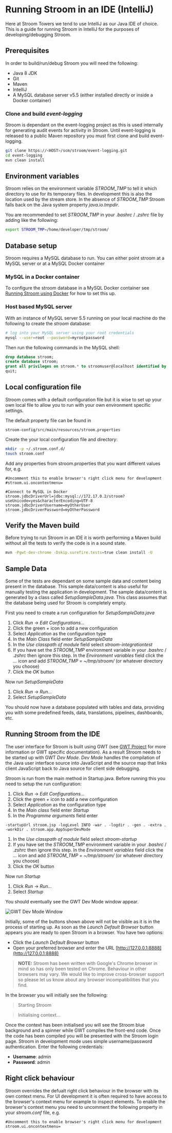 # Running Stroom in an IDE (IntelliJ)

Here at Stroom Towers we tend to use IntelliJ as our Java IDE of choice. This is a guide for running Stroom in IntelliJ for the purposes of developing/debugging Stroom.

## Prerequisites

In order to build/run/debug Stroom you will need the following:

 * Java 8 JDK
 * Git
 * Maven
 * IntelliJ
 * A MySQL database server v5.5 (either installed directly or inside a Docker container)

### Clone and build _event-logging_

Stroom is dependant on the event-logging project as this is used internally for generating audit events for activity in Stroom. Until event-logging is released to a public Maven repository you must first clone and build event-logging.

```bash
git clone https://<HOST>/scm/stroom/event-logging.git
cd event-logging
mvn clean install
```

## Environment variables

Stroom relies on the environment variable _STROOM_TMP_ to tell it which directory to use for its temporary files.  In development this is also the location used by the stream store. In the absence of _STROOM_TMP_ Stroom falls back on the Java system property _java.io.tmpdir_.

You are recommended to set _STROOM_TMP_ in your _.bashrc_ / _.zshrc_ file by adding like the following:

```bash
export STROOM_TMP=/home/developer/tmp/stroom/
```

## Database setup

Stroom requires a MySQL database to run. You can either point stroom at a MySQL server or at a MySQL Docker container

### MySQL in a Docker container

To configure the stroom database in a MySQL Docker container see [Running Stroom using Docker](./docker.md) for how to set this up.

### Host based MySQL server

With an instance of MySQL server 5.5 running on your local machine do the following to create the _stroom_ database:

```bash
# log into your MySQL server using your root credentials
mysql --user=root --password=myrootpassword
```

Then run the following commands in the MySQL shell:

```sql
drop database stroom;
create database stroom;
grant all privileges on stroom.* to stroomuser@localhost identified by 'stroompassword1';
quit;
```

## Local configuration file

Stroom comes with a default configuration file but it is wise to set up your own local file to allow you to run with your own environment specific settings.

The default property file can be found in 

```
stroom-config/src/main/resources/stroom.properties
```

Create the your local configuration file and directory:

```bash
mkdir -p ~/.stroom.conf.d/
touch stroom.conf
```

Add any properties from stroom.properties that you want different values for, e.g.

```properties 
#Uncomment this to enable browser's right click menu for development
#stroom.ui.oncontextmenu=

#Connect to MySQL in Docker
stroom.jdbcDriverUrl=jdbc:mysql://172.17.0.2/stroom?useUnicode=yes&characterEncoding=UTF-8
stroom.jdbcDriverUsername=myOtherUser
stroom.jdbcDriverPassword=myOtherPassword
```

## Verify the Maven build

Before trying to run Stroom in an IDE it is worth performing a Maven build without all the tests to verify the code is in a sound state.

```bash 
mvn -Pgwt-dev-chrome -Dskip.surefire.tests=true clean install -U
```

## Sample Data

Some of the tests are dependant on some sample data and content being present in the database.  This sample data/content is also useful for manually testing the application in development. The sample data/content is generated by a class called _SetupSampleData.java_. This class assumes that the database being used for Stroom is completely empty.

First you need to create a run configuration for _SetupSampleData.java_

1. Click _Run_ -> _Edit Configurations..._
1. Click the green _+_ icon to add a new configuration
1. Select _Application_ as the configuration type
1. In the _Main Class_ field enter _SetupSampleData_
1. In the _Use classpath of module_ field select _stroom-integrationtest_
1. If you have set the _STROOM_TMP_ environment variable in your _.bashrc_ / _.zshrc_ then ignore this step.  In the _Environment variables_ field click the _..._ icon and add _STROOM_TMP_ = _~/tmp/stroom/_ (or whatever directory you choose)
1. Click the _OK_ button

Now run _SetupSampleData_ 

1. Click _Run_ -> _Run..._
1. Select _SetupSampleData_

You should now have a database populated with tables and data, providing you with some predefined feeds, data, translations, pipelines, dashboards, etc.

## Running Stroom from the IDE

The user interface for Stroom is built using GWT (see [GWT Project](http://www.gwtproject.org/) for more information or GWT specific documentation). As a result Stroom needs to be started up with GWT _Dev Mode_. _Dev Mode_ handles the compilation of the Java user interface source into JavaScript and the source map that links client JavaScript back to Java source for client side debugging.

Stroom is run from the main method in Startup.java. Before running this you need to setup the run configuration:

1. Click _Run_ -> _Edit Configurations..._
1. Click the green _+_ icon to add a new configuration
1. Select _Application_ as the configuration type
1. In the _Main class_ field enter _Startup_
1. In the _Programme arguments_ field enter 

  `-startupUrl stroom.jsp -logLevel INFO -war . -logdir . -gen . -extra . -workDir . stroom.app.AppSuperDevMode`

1. In the _Use classpath of module_ field select _stroom-startup_
1. If you have set the _STROOM_TMP_ environment variable in your _.bashrc_ / _.zshrc_ then ignore this step.  In the _Environment variables_ field click the _..._ icon and add _STROOM_TMP_ = _~/tmp/stroom/_ (or whatever directory you choose)
1. Click the _OK_ button

Now run _Startup_ 

1. Click _Run_ -> _Run..._
1. Select _Startup_

You should eventually see the GWT Dev Mode window appear.

![GWT Dev Mode Window](./resources/devMode.png)

Initially, some of the buttons shown above will not be visible as it is in the process of starting up. As soon as the _Launch Default Browser_ button appears you are ready to open Stroom in a browser. You have two options:

* Click the _Launch Default Browser_ button
* Open your preferred browser and enter the URL [http://127.0.0.1:8888](http://127.0.0.1:8888)

> **NOTE:** Stroom has been written with Google's Chrome browser in mind so has only been tested on Chrome. Behaviour in other browsers may vary. We would like to improve cross-browser support so please let us know about any browser incompatibilities that you find.

In the browser you will initially see the following:

>Starting Stroom

>Initialising context...

Once the context has been initialised you will see the Stroom blue background and a spinner while GWT compiles the front-end code. Once the code has been compiled you will be presented with the Stroom login page. Stroom in development mode uses simple username/password authentication. Enter the following credentials:

* **Username**: admin
* **Password**: admin

## Right click behaviour
Stroom overrides the defualt right click behaviour in the browser with its own context menu. For UI development it is often required to have access to the browser's context menu for example to inspect elements. To enable the browser's context menu you need to uncomment the following property in your _stroom.conf_ file, e.g.

```properties 
#Uncomment this to enable browser's right click menu for development
stroom.ui.oncontextmenu=
```

